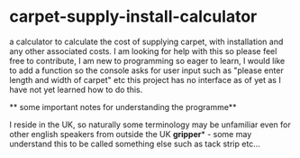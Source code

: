 # carpet-supply-install-calculator
a calculator to calculate the cost of supplying carpet, with installation and any other associated costs.
I am looking for help with this so please feel free to contribute, I am new to programming so eager to learn, 
I would like to add a function so the console asks for user input such as "please enter length and width of carpet" etc
this project has no interface as of yet as I have not yet learned how to do this.

** some important notes for understanding the programme**

I reside in the UK, so naturally some terminology may be unfamiliar even for other english speakers from outside the UK
**gripper*** - some may understand this to be called something else such as tack strip etc...
